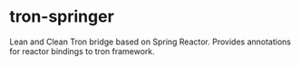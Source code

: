 tron-springer
==========================

Lean and Clean Tron bridge based on Spring Reactor.
Provides annotations for reactor bindings to tron framework.

